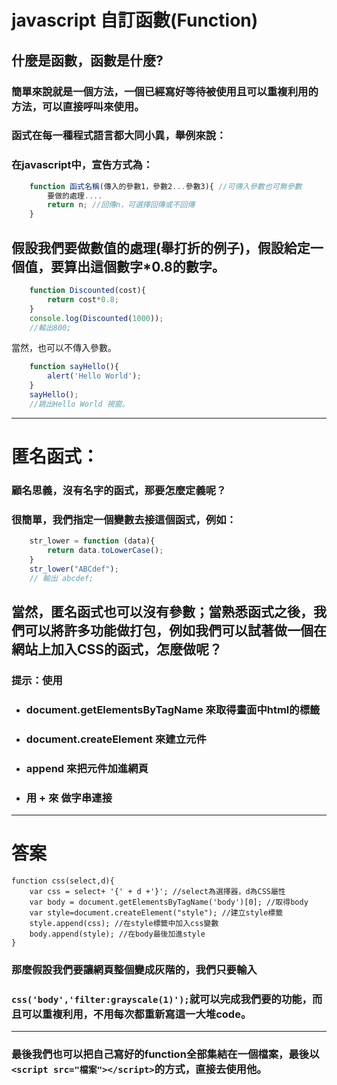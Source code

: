 # javascript 自訂函數(Function)

## 什麼是函數，函數是什麼?
### 簡單來說就是一個方法，一個已經寫好等待被使用且可以重複利用的方法，可以直接呼叫來使用。
### 函式在每一種程式語言都大同小異，舉例來說：
### 在javascript中，宣告方式為：
```js
    function 函式名稱(傳入的參數1，參數2...參數3){ //可傳入參數也可無參數
        要做的處理....
        return n; //回傳n，可選擇回傳或不回傳
    }
```
## 假設我們要做數值的處理(舉打折的例子)，假設給定一個值，要算出這個數字*0.8的數字。

```js
    function Discounted(cost){
        return cost*0.8;
    }
    console.log(Discounted(1000));
    //輸出800;
```
當然，也可以不傳入參數。
```js
    function sayHello(){
        alert('Hello World');
    }
    sayHello();
    //跳出Hello World 視窗。
```
<hr>

# 匿名函式：
### 顧名思義，沒有名字的函式，那要怎麼定義呢？
### 很簡單，我們指定一個變數去接這個函式，例如：
```js
    str_lower = function (data){
	    return data.toLowerCase();
    }
    str_lower("ABCdef");
    // 輸出 abcdef;
```
## 當然，匿名函式也可以沒有參數；當熟悉函式之後，我們可以將許多功能做打包，例如我們可以試著做一個在網站上加入CSS的函式，怎麼做呢？
### 提示：使用
* ### document.getElementsByTagName 來取得畫面中html的標籤
* ### document.createElement 來建立元件
* ### append 來把元件加進網頁
* ### 用 + 來 做字串連接
---
# 答案

```JS
function css(select,d){
	var css = select+ '{' + d +'}'; //select為選擇器，d為CSS屬性
	var body = document.getElementsByTagName('body')[0]; //取得body
	var style=document.createElement("style"); //建立style標籤
	style.append(css); //在style標籤中加入css變數
	body.append(style); //在body最後加進style
}
```
### 那麼假設我們要讓網頁整個變成灰階的，我們只要輸入
### `css('body','filter:grayscale(1)');`就可以完成我們要的功能，而且可以重複利用，不用每次都重新寫這一大堆code。
<hr>

### 最後我們也可以把自己寫好的function全部集結在一個檔案，最後以`<script src="檔案"></script>`的方式，直接去使用他。